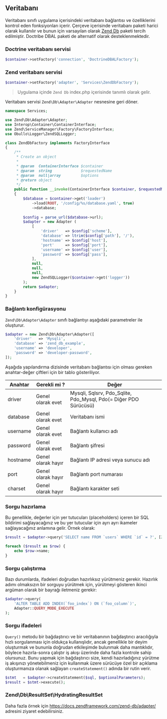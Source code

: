 
## Veritabanı

Veritabanı sınıfı uygulama içerisindeki veritabanı bağlantısı ve özelliklerini kontrol eden fonksiyonları içerir. Çerçeve içerisinde veritabanı paketi harici olarak kullanılır ve bunun için varsayılan olarak <a href="https://docs.zendframework.com/zend-db/adapter/">Zend Db</a> paketi tercih edilmiştir. Doctribe DBAL paketi de alternatif olarak desteklenmektedir.

### Doctrine veritabanı servisi

```php
$container->setFactory('connection', 'DoctrineDBALFactory');
```

### Zend veritabanı servisi

```php
$container->setFactory('adapter', 'Services\ZendDbFactory');
```

> Uygulama içinde `Zend Db` index.php içerisinde tanımlı olarak gelir.


Veritabanı servisi `Zend\Db\Adapter\Adapter` nesnesine geri döner.

```php
namespace Services;

use Zend\Db\Adapter\Adapter;
use Interop\Container\ContainerInterface;
use Zend\ServiceManager\Factory\FactoryInterface;
use Obullo\Logger\ZendSQLLogger;

class ZendDbFactory implements FactoryInterface
{
    /**
     * Create an object
     *
     * @param  ContainerInterface $container
     * @param  string             $requestedName
     * @param  null|array         $options
     * @return object
     */
    public function __invoke(ContainerInterface $container, $requestedName, array $options = null)
    {
        $database = $container->get('loader')
            ->load(ROOT, '/config/%s/database.yaml', true)
            ->database;
            
        $config = parse_url($database->url);
		$adapter = new Adapter (
            [
    		    'driver'   => $config['scheme'],
    		    'database' => ltrim($config['path'], '/'),
    		    'hostname' => $config['host'],
    		    'port' 	   => $config['port'],
    		    'username' => $config['user'],
    		    'password' => $config['pass'],
            ],
            null,
            null,
            null,
            new ZendSQLLogger($container->get('logger'))
        );
        return $adapter;
    }
}
```

### Bağlantı konfigürasyonu

`Zend\Db\Adapter\Adapter` sınıfı bağlantıyı aşağıdaki parametreler ile oluşturur.

```php
$adapter = new Zend\Db\Adapter\Adapter([
    'driver'   => 'Mysqli',
    'database' => 'zend_db_example',
    'username' => 'developer',
    'password' => 'developer-password',
]);
```

Aşağıda yapılandırma dizisinde veritabanı bağlantısı için olması gereken anahtar-değer çiftleri için bir tablo gösteriliyor.

<table>
    <thead>
        <tr>
            <th>Anahtar</th>
            <th>Gerekli mi ?</th>
            <th>Değer</th>
        </tr>
    </thead>
    <tbody>
        <tr>
            <td>driver</td>
            <td>Genel olarak evet</td>
            <td>Mysqli, Sqlsrv, Pdo_Sqlite, Pdo_Mysql, Pdo(= Diğer PDO Sürücüsü)</td>
        </tr>
        <tr>
            <td>database</td>
            <td>Genel olarak evet</td>
            <td>Veritabanı ismi</td>
        </tr>
        <tr>
            <td>username</td>
            <td>Genel olarak evet</td>
            <td>Bağlantı kullanıcı adı</td>
        </tr>
        <tr>
            <td>password</td>
            <td>Genel olarak evet</td>
            <td>Bağlantı şifresi</td>
        </tr>
        <tr>
            <td>hostname</td>
            <td>Genel olarak hayır</td>
            <td>Bağlantı IP adresi veya sunucu adı</td>
        </tr>
        <tr>
            <td>port</td>
            <td>Genel olarak hayır</td>
            <td>Bağlantı port numarası</td>
        </tr>
        <tr>
            <td>charset</td>
            <td>Genel olarak hayır</td>
            <td>Bağlantı karakter seti</td>
        </tr>
        </tbody>
</table>


### Sorgu hazırlama

Bu genellikle, değerler için yer tutucuları (placeholders) içeren bir SQL bildirimi sağlayacağınız ve bu yer tutucular için ayrı ayrı ikameler sağlayacağınız anlamına gelir. Örnek olarak:

```php
$result = $adapter->query('SELECT name FROM `users` WHERE `id` = ?', [2]);

foreach ($result as $row) {
    echo $row->name;
}
```

### Sorgu çalıştırma

Bazı durumlarda, ifadeleri doğrudan hazırlıksız yürütmeniz gerekir. Hazırlık adımı olmaksızın bir sorguyu yürütmek için, yürütmeyi gösteren ikinci argüman olarak bir bayrağı iletmeniz gerekir:

```php
$adapter->query(
    'ALTER TABLE ADD INDEX(`foo_index`) ON (`foo_column`)',
    Adapter::QUERY_MODE_EXECUTE
);
```

### Sorgu ifadeleri

`Query()` metodu bir bağdaştırıcı ve bir veritabanının bağdaştırıcı aracılığıyla hızlı sorgulanması için oldukça kullanışlıdır, ancak genellikle bir deyim oluşturmak ve bununla doğrudan etkileşimde bulunmak daha mantıklıdır, böylece hazırla-sonra çalıştır iş akışı üzerinde daha fazla kontrole sahip olursunuz. Bunu yapmak için bağdaştırıcı size, kendi hazırladığınız yürütme iş akışınızı yönetebilmeniz için kullanmak üzere sürücüye özel bir açıklama oluşturmanıza olanak sağlayan `createStatement()` adında bir rutin verir.

```php
$stmt   = $adapter->createStatement($sql, $optionalParameters);
$result = $stmt->execute();
```

### Zend\Db\ResultSet\HydratingResultSet


Daha fazla örnek için <a href="https://docs.zendframework.com/zend-db/adapter/">https://docs.zendframework.com/zend-db/adapter/</a> adresini ziyaret edebilirsiniz.